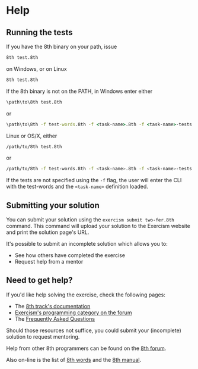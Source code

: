 # Help

## Running the tests

If you have the 8th binary on your path, issue
```cmd
8th test.8th
```
on Windows, or on Linux
```bash
8th test.8th
```

If the 8th binary is not on the PATH, in Windows enter either
```cmd
\path\to\8th test.8th
```
or
```cmd
\path\to\8th -f test-words.8th -f <task-name>.8th -f <task-name>-tests.8th
```
Linux or OS/X, either
```bash
/path/to/8th test.8th
```
or 
```bash
/path/to/8th -f test-words.8th -f <task-name>.8th -f <task-name>-tests.8th
```

If the tests are not specified using the `-f` flag, the user will enter the CLI with the test-words and the `<task-name>` definition loaded.

## Submitting your solution

You can submit your solution using the `exercism submit two-fer.8th` command.
This command will upload your solution to the Exercism website and print the solution page's URL.

It's possible to submit an incomplete solution which allows you to:

- See how others have completed the exercise
- Request help from a mentor

## Need to get help?

If you'd like help solving the exercise, check the following pages:

- The [8th track's documentation](https://exercism.org/docs/tracks/8th)
- [Exercism's programming category on the forum](https://forum.exercism.org/c/programming/5)
- The [Frequently Asked Questions](https://exercism.org/docs/using/faqs)

Should those resources not suffice, you could submit your (incomplete) solution to request mentoring.

Help from other 8th programmers can be found on the [8th forum](https://8th-dev.com/forum/).

Also on-line is the list of [8th words](https://8th-dev.com/words.html) and the [8th manual](https://8th-dev.com/manual.html).